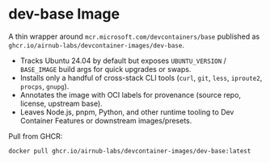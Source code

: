 # dev-base Image

A thin wrapper around `mcr.microsoft.com/devcontainers/base` published as `ghcr.io/airnub-labs/devcontainer-images/dev-base`.

- Tracks Ubuntu 24.04 by default but exposes `UBUNTU_VERSION` / `BASE_IMAGE` build args for quick upgrades or swaps.
- Installs only a handful of cross-stack CLI tools (`curl`, `git`, `less`, `iproute2`, `procps`, `gnupg`).
- Annotates the image with OCI labels for provenance (source repo, license, upstream base).
- Leaves Node.js, pnpm, Python, and other runtime tooling to Dev Container Features or downstream images/presets.

Pull from GHCR:

```
docker pull ghcr.io/airnub-labs/devcontainer-images/dev-base:latest
```
